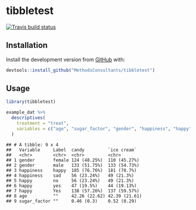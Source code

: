 tibbletest
================

[![Travis build
status](https://travis-ci.org/MethodsConsultants/tibbletest.svg?branch=master)](https://travis-ci.org/MethodsConsultants/tibbletest)

## Installation

Install the development version from [GitHub](https://github.com/) with:

``` r
devtools::install_github("MethodsConsultants/tibbletest")
```

## Usage

``` r
library(tibbletest)

example_dat %>% 
  descriptives(
    treatment = "treat", 
    variables = c("age", "sugar_factor", "gender", "happiness", "happy")
  )
```

    ## # A tibble: 9 x 4
    ##   Variable     Label  candy         `ice cream`  
    ##   <chr>        <chr>  <chr>         <chr>        
    ## 1 gender       female 124 (48.25%)  110 (45.27%) 
    ## 2 gender       male   133 (51.75%)  133 (54.73%) 
    ## 3 happiness    happy  185 (76.76%)  181 (78.7%)  
    ## 4 happiness    sad    56 (23.24%)   49 (21.3%)   
    ## 5 happy        no     56 (23.24%)   49 (21.3%)   
    ## 6 happy        yes    47 (19.5%)    44 (19.13%)  
    ## 7 happy        Yes    138 (57.26%)  137 (59.57%) 
    ## 8 age          ""     42.26 (22.62) 42.39 (21.61)
    ## 9 sugar_factor ""     0.46 (0.3)    0.52 (0.29)
